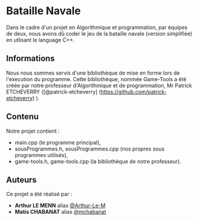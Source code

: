 # Bataille Navale

Dans le cadre d'un projet en Algorithmique et programmation, par équipes de deux, nous avons dû coder le jeu de la bataille navale (version simplifiée) en utlisant le language C++.

## Informations

Nous nous sommes servis d'une bibliothèque de mise en forme lors de l'execution du programme.
Cette bibliothèque, nommée Game-Tools a été créée par notre professeur d'Algorithmique et de programmation, Mr Patrick ETCHEVERRY ([@patrick-etcheverry] (https://github.com/patrick-etcheverry) ).

## Contenu 

Notre projet contient :

- main.cpp (le programme principal),
- sousProgrammes.h, sousProgrammes.cpp (nos propres sous programmes utilisés),
- game-tools.h, game-tools.cpp (la bibliothèque de notre professeur).

## Auteurs

Ce projet a été réalisé par :

* **Arthur LE MENN** alias [@Arthur-Le-M](https://github.com/Arthur-Le-M)
* **Matis CHABANAT** alias [@mchabanat](https://github.com/mchabanat)

